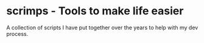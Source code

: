 scrimps - Tools to make life easier
=====================
A collection of scripts I have put together over the years to help with my dev process.